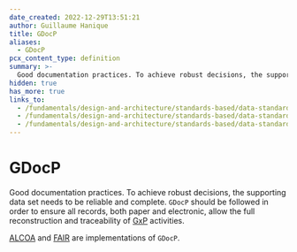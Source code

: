 ```yaml
---
date_created: 2022-12-29T13:51:21
author: Guillaume Hanique
title: GDocP
aliases:
  - GDocP
pcx_content_type: definition
summary: >-
  Good documentation practices. To achieve robust decisions, the supporting data set needs to be reliable and complete. `GDocP` should be followed in order to ensure all records, both paper and electronic, allow the full reconstruction and traceability of [GxP](/fundamentals/design-and-architecture/standards-based/data-standards/#gxp) activities.
hidden: true
has_more: true
links_to:
  - /fundamentals/design-and-architecture/standards-based/data-standards/gxp
  - /fundamentals/design-and-architecture/standards-based/data-standards/alcoa
  - /fundamentals/design-and-architecture/standards-based/data-standards/fair
---
```


# GDocP

Good documentation practices. To achieve robust decisions, the supporting data set needs to be reliable and complete. `GDocP` should be followed in order to ensure all records, both paper and electronic, allow the full reconstruction and traceability of [GxP](/fundamentals/design-and-architecture/standards-based/data-standards/gxp) activities.

[ALCOA](/fundamentals/design-and-architecture/standards-based/data-standards/alcoa) and [FAIR](/fundamentals/design-and-architecture/standards-based/data-standards/fair) are implementations of `GDocP`.
